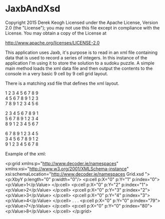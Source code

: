 # JaxbAndXsd

Copyright 2015 Derek Keogh
Licensed under the Apache License, Version 2.0 (the "License");
you may not use this file except in compliance with the License.
You may obtain a copy of the License at

http://www.apache.org/licenses/LICENSE-2.0

This application uses Jaxb, it's purpose is to read in an xml file containing data that is used to record a series of integers.
In this instance of the application I'm using it to store the solution to a sudoku puzzle. A simple main method loads the
xml data file and then output the contents to the console in a very basic 9 cell by 9 cell grid layout.

There is a matching xsd file that defines the xml layout.

1 2 3  4 5 6  7 8 9  
4 5 6  7 8 9  1 2 3  
7 8 9  1 2 3  4 5 6  

2 3 4  5 6 7  8 9 1  
5 6 7  8 9 1  2 3 4  
8 9 1  2 3 4  5 6 7  

6 7 8  9 1 2  3 4 5  
3 4 5  6 7 8  9 1 2  
9 1 2  3 4 5  6 7 8

Example of the xml:

<?xml version="1.0" encoding="UTF-8"?>
<p:grid xmlns:p="http://www.decoder.ie/namespaces" xmlns:xsi="http://www.w3.org/2001/XMLSchema-instance" xsi:schemaLocation="http://www.decoder.ie/namespaces Grid.xsd ">
  <p:XbyY p:length="0" p:width="0"/>
  <p:cell p:X="0" p:Y="1" p:index="0">
    <p:Value>1</p:Value>
  </p:cell>
  <p:cell p:X="0" p:Y="2" p:index="1">
    <p:Value>2</p:Value>
  </p:cell>
  <p:cell p:X="0" p:Y="3" p:index="2">
    <p:Value>3</p:Value>
  </p:cell>
  <p:cell p:X="0" p:Y="4" p:index="3">
    <p:Value>4</p:Value>
  </p:cell>
  .
  .
  .
    <p:cell p:X="0" p:Y="0" p:index="79">
    <p:Value>7</p:Value>
  </p:cell>
  <p:cell p:X="0" p:Y="0" p:index="80">
    <p:Value>8</p:Value>
  </p:cell>
</p:grid>
